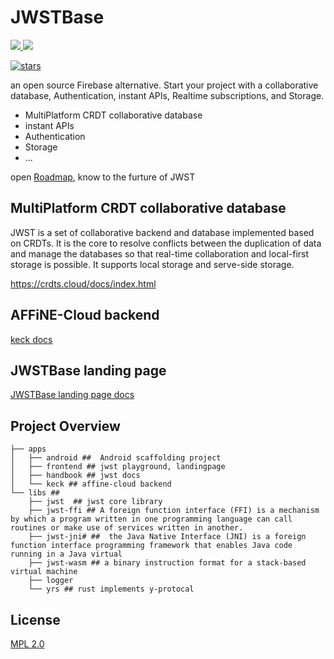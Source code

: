 # JWSTBase

<a href="https://join.slack.com/t/blocksuitedev/shared_invite/zt-1h0zz3b8z-nFpWSu6a6~yId7PxiMcBHA">
  <img src="https://img.shields.io/badge/-Slack-grey?logo=slack">
</a>
<a href="https://twitter.com/BlockSuiteDev">
  <img src="https://img.shields.io/badge/-Twitter-grey?logo=twitter">
</a>

[![stars](https://img.shields.io/github/stars/toeverything/JWSTBase.svg?style=flat&logo=github&colorB=red&label=stars)](https://github.com/toeverything/JWSTBase)

an open source Firebase alternative. Start your project with a collaborative database, Authentication, instant APIs, Realtime subscriptions, and Storage.

-   MultiPlatform CRDT collaborative database
-   instant APIs
-   Authentication
-   Storage
-   ...

open [Roadmap](https://github.com/toeverything/JWST/issues/9), know to the furture of JWST

## MultiPlatform CRDT collaborative database

JWST is a set of collaborative backend and database implemented based on CRDTs.
It is the core to resolve conflicts between the duplication of data and manage the databases so that real-time collaboration and local-first storage is possible.
It supports local storage and serve-side storage.

https://crdts.cloud/docs/index.html

## AFFiNE-Cloud backend

[keck docs](./apps/keck)

## JWSTBase landing page

[JWSTBase landing page docs](./apps/frontend/README.md)

## Project Overview

```shell
├── apps
│   ├── android ##  Android scaffolding project
│   ├── frontend ## jwst playground, landingpage
│   ├── handbook ## jwst docs
│   └── keck ## affine-cloud backend
└── libs ##
    ├── jwst  ## jwst core library
    ├── jwst-ffi ## A foreign function interface (FFI) is a mechanism by which a program written in one programming language can call routines or make use of services written in another.
    ├── jwst-jni# ##  the Java Native Interface (JNI) is a foreign function interface programming framework that enables Java code running in a Java virtual
    ├── jwst-wasm ## a binary instruction format for a stack-based virtual machine
    ├── logger
    └── yrs ## rust implements y-protocal
```

## License

[MPL 2.0](./LICENSE)
